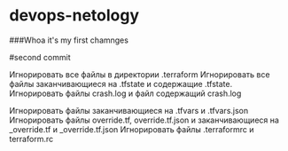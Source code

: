 # devops-netology

###Whoa it's my first chamnges

#second commit

Игнорировать все файлы в директории .terraform
Игнорировать все файлы заканчивающиеся на .tfstate и содержащие .tfstate.
Игнорировать файлы crash.log и файл содержащий crash.log

Игнорировать файлы заканчивающиеся на .tfvars и .tfvars.json
Игнорировать файлы override.tf, override.tf.json и заканчивающиеся на _override.tf и _override.tf.json
Игнорировать файлы .terraformrc и terraform.rc
